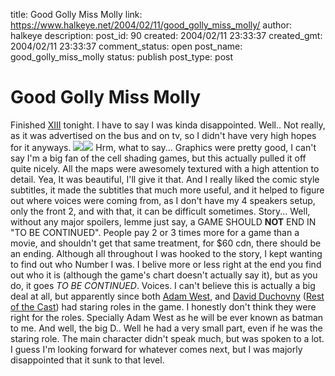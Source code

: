 title: Good Golly Miss Molly
link: https://www.halkeye.net/2004/02/11/good_golly_miss_molly/
author: halkeye
description: 
post_id: 90
created: 2004/02/11 23:33:37
created_gmt: 2004/02/11 23:33:37
comment_status: open
post_name: good_golly_miss_molly
status: publish
post_type: post

# Good Golly Miss Molly

Finished [XIII](http://www.xiii-thegame.com/) tonight. I have to say I was kinda disappointed. Well.. Not really, as it was advertised on the bus and on tv, so I didn't have very high hopes for it anyways. ![](http://www.halkeye.net/files/images/XIII/thumbs/clp00014.thumb.png)![](http://www.halkeye.net/files/images/XIII/thumbs/clp00007.thumb.png) Hrm, what to say... Graphics were pretty good, I can't say I'm a big fan of the cell shading games, but this actually pulled it off quite nicely. All the maps were awesomely textured with a high attention to detail. Yea, It was beautiful, I'll give it that. And I really liked the comic style subtitles, it made the subtitles that much more useful, and it helped to figure out where voices were coming from, as I don't have my 4 speakers setup, only the front 2, and with that, it can be difficult sometimes. Story... Well, without any major spoilers, lemme just say, a GAME SHOULD **NOT** END IN "TO BE CONTINUED". People pay 2 or 3 times more for a game than a movie, and shouldn't get that same treatment, for $60 cdn, there should be an ending. Although all throughout I was hooked to the story, I kept wanting to find out who Number I was. I belive more or less right at the end you find out who it is (although the game's chart doesn't actually say it), but as you do, it goes _TO BE CONTINUED_. Voices. I can't believe this is actually a big deal at all, but apparently since both [Adam West](http://www.imdb.com/name/nm0001842/), and [David Duchovny](http://www.imdb.com/name/nm0000141/) ([Rest of the Cast](http://www.imdb.com/title/tt0365948/)) had staring roles in the game. I honestly don't think they were right for the roles. Specially Adam West as he will be ever known as batman to me. And well, the big D.. Well he had a very small part, even if he was the staring role. The main character didn't speak much, but was spoken to a lot. I guess I'm looking forward for whatever comes next, but I was majorly disappointed that it sunk to that level.